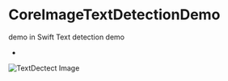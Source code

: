 # CoreImageTextDetectionDemo
demo in Swift
Text detection demo

- 

![TextDectect Image](https://github.com/frcocoatst/CoreImageTextDetectDemo/blob/master/text.png)

